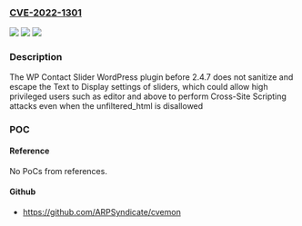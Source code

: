 ### [CVE-2022-1301](https://cve.mitre.org/cgi-bin/cvename.cgi?name=CVE-2022-1301)
![](https://img.shields.io/static/v1?label=Product&message=WP%20Contact%20Slider&color=blue)
![](https://img.shields.io/static/v1?label=Version&message=n%2Fa&color=blue)
![](https://img.shields.io/static/v1?label=Vulnerability&message=CWE-79%20Cross-site%20Scripting%20(XSS)&color=brighgreen)

### Description

The WP Contact Slider WordPress plugin before 2.4.7 does not sanitize and escape the Text to Display settings of sliders, which could allow high privileged users such as editor and above to perform Cross-Site Scripting attacks even when the unfiltered_html is disallowed

### POC

#### Reference
No PoCs from references.

#### Github
- https://github.com/ARPSyndicate/cvemon


